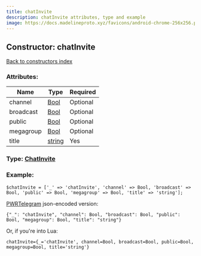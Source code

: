 ```yaml
---
title: chatInvite
description: chatInvite attributes, type and example
image: https://docs.madelineproto.xyz/favicons/android-chrome-256x256.png
---
```

## Constructor: chatInvite  
[Back to constructors index](index.md)



### Attributes:

| Name     |    Type       | Required |
|----------|---------------|----------|
|channel|[Bool](../types/Bool.md) | Optional|
|broadcast|[Bool](../types/Bool.md) | Optional|
|public|[Bool](../types/Bool.md) | Optional|
|megagroup|[Bool](../types/Bool.md) | Optional|
|title|[string](../types/string.md) | Yes|



### Type: [ChatInvite](../types/ChatInvite.md)


### Example:

```
$chatInvite = ['_' => 'chatInvite', 'channel' => Bool, 'broadcast' => Bool, 'public' => Bool, 'megagroup' => Bool, 'title' => 'string'];
```  

[PWRTelegram](https://pwrtelegram.xyz) json-encoded version:

```
{"_": "chatInvite", "channel": Bool, "broadcast": Bool, "public": Bool, "megagroup": Bool, "title": "string"}
```


Or, if you're into Lua:  


```
chatInvite={_='chatInvite', channel=Bool, broadcast=Bool, public=Bool, megagroup=Bool, title='string'}

```


